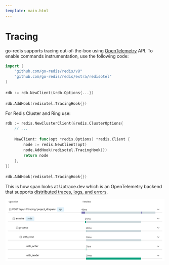 ```yaml
---
template: main.html
---
```


# Tracing

go-redis supports tracing out-of-the-box using [OpenTelemetry](https://opentelemetry.io/) API. To
enable commands instrumentation, use the following code:

```go
import (
    "github.com/go-redis/redis/v8"
    "github.com/go-redis/redis/extra/redisotel"
)

rdb := rdb.NewClient(&rdb.Options{...})

rdb.AddHook(redisotel.TracingHook{})
```

For Redis Cluster and Ring use:

```go
rdb := redis.NewClusterClient(&redis.ClusterOptions{
    // ...

    NewClient: func(opt *redis.Options) *redis.Client {
        node := redis.NewClient(opt)
        node.AddHook(redisotel.TracingHook{})
        return node
    },
})

rdb.AddHook(redisotel.TracingHook{})
```

This is how span looks at Uptrace.dev which is an OpenTelemetry backend that supports
[distributed traces, logs, and errors](https://uptrace.dev/1/groups?system=db%3Aredis).

![Redis trace and spans](img/redis-span.png)
